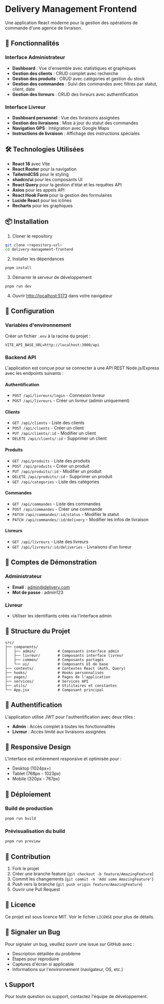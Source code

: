 # Delivery Management Frontend

Une application React moderne pour la gestion des opérations de commande d'une agence de livraison.

## 🚀 Fonctionnalités

### Interface Administrateur
- **Dashboard** : Vue d'ensemble avec statistiques et graphiques
- **Gestion des clients** : CRUD complet avec recherche
- **Gestion des produits** : CRUD avec catégories et gestion du stock
- **Gestion des commandes** : Suivi des commandes avec filtres par statut, client, date
- **Gestion des livreurs** : CRUD des livreurs avec authentification

### Interface Livreur
- **Dashboard personnel** : Vue des livraisons assignées
- **Gestion des livraisons** : Mise à jour du statut des commandes
- **Navigation GPS** : Intégration avec Google Maps
- **Instructions de livraison** : Affichage des instructions spéciales

## 🛠️ Technologies Utilisées

- **React 18** avec Vite
- **React Router** pour la navigation
- **TailwindCSS** pour le styling
- **shadcn/ui** pour les composants UI
- **React Query** pour la gestion d'état et les requêtes API
- **Axios** pour les appels API
- **React Hook Form** pour la gestion des formulaires
- **Lucide React** pour les icônes
- **Recharts** pour les graphiques

## 📦 Installation

1. Cloner le repository
```bash
git clone <repository-url>
cd delivery-management-frontend
```

2. Installer les dépendances
```bash
pnpm install
```

3. Démarrer le serveur de développement
```bash
pnpm run dev
```

4. Ouvrir [http://localhost:5173](http://localhost:5173) dans votre navigateur

## 🔧 Configuration

### Variables d'environnement
Créer un fichier `.env` à la racine du projet :

```env
VITE_API_BASE_URL=http://localhost:3000/api
```

### Backend API
L'application est conçue pour se connecter à une API REST Node.js/Express avec les endpoints suivants :

#### Authentification
- `POST /api/livreurs/login` - Connexion livreur
- `POST /api/livreurs` - Créer un livreur (admin uniquement)

#### Clients
- `GET /api/clients` - Liste des clients
- `POST /api/clients` - Créer un client
- `PUT /api/clients/:id` - Modifier un client
- `DELETE /api/clients/:id` - Supprimer un client

#### Produits
- `GET /api/produits` - Liste des produits
- `POST /api/produits` - Créer un produit
- `PUT /api/produits/:id` - Modifier un produit
- `DELETE /api/produits/:id` - Supprimer un produit
- `GET /api/categories` - Liste des catégories

#### Commandes
- `GET /api/commandes` - Liste des commandes
- `POST /api/commandes` - Créer une commande
- `PATCH /api/commandes/:id/status` - Modifier le statut
- `PATCH /api/commandes/:id/delivery` - Modifier les infos de livraison

#### Livreurs
- `GET /api/livreurs` - Liste des livreurs
- `GET /api/livreurs/:id/deliveries` - Livraisons d'un livreur

## 👥 Comptes de Démonstration

### Administrateur
- **Email** : admin@delivery.com
- **Mot de passe** : admin123

### Livreur
- Utiliser les identifiants créés via l'interface admin

## 🎨 Structure du Projet

```
src/
├── components/
│   ├── admin/          # Composants interface admin
│   ├── livreur/        # Composants interface livreur
│   ├── common/         # Composants partagés
│   └── ui/             # Composants UI de base
├── contexts/           # Contextes React (Auth, Query)
├── hooks/              # Hooks personnalisés
├── pages/              # Pages de l'application
├── services/           # Services API
├── utils/              # Utilitaires et constantes
└── App.jsx             # Composant principal
```

## 🔐 Authentification

L'application utilise JWT pour l'authentification avec deux rôles :
- **Admin** : Accès complet à toutes les fonctionnalités
- **Livreur** : Accès limité aux livraisons assignées

## 📱 Responsive Design

L'interface est entièrement responsive et optimisée pour :
- Desktop (1024px+)
- Tablet (768px - 1023px)
- Mobile (320px - 767px)

## 🚀 Déploiement

### Build de production
```bash
pnpm run build
```

### Prévisualisation du build
```bash
pnpm run preview
```

## 🤝 Contribution

1. Fork le projet
2. Créer une branche feature (`git checkout -b feature/AmazingFeature`)
3. Commit les changements (`git commit -m 'Add some AmazingFeature'`)
4. Push vers la branche (`git push origin feature/AmazingFeature`)
5. Ouvrir une Pull Request

## 📄 Licence

Ce projet est sous licence MIT. Voir le fichier `LICENSE` pour plus de détails.

## 🐛 Signaler un Bug

Pour signaler un bug, veuillez ouvrir une issue sur GitHub avec :
- Description détaillée du problème
- Étapes pour reproduire
- Captures d'écran si applicable
- Informations sur l'environnement (navigateur, OS, etc.)

## 📞 Support

Pour toute question ou support, contactez l'équipe de développement.


